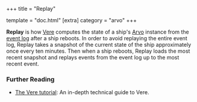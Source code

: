 +++
title = "Replay"

template = "doc.html"
[extra]
category = "arvo"
+++

**Replay** is how [Vere](/docs/glossary/vere) computes the state of a ship's [Arvo](/docs/glossary/arvo) instance from the [event log](/docs/glossary/eventlog) after a ship reboots. In order to avoid replaying the entire event log, Replay takes a snapshot of the current state of the ship approximately once every ten minutes. Then when a ship reboots, Replay loads the most recent snapshot and replays events from the event log up to the most recent event.

### Further Reading

- [The Vere tutorial](/docs/vere/): An in-depth technical guide to Vere.
